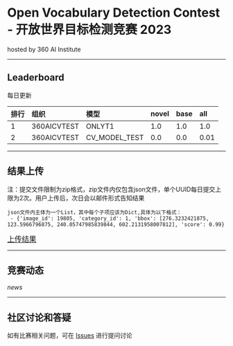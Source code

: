 
# Open Vocabulary Detection Contest - 开放世界目标检测竞赛 2023
hosted by 360 AI Institute


---
## Leaderboard
每日更新

| 排行 | 组织 | 模型 | novel | base | all |
| :----- | :----- | :----- | :----- | :----- | :----- |
|  1 | 360AICVTEST | ONLYT1 | 1.0 | 1.0 | 1.0 |   
|  2 | 360AICVTEST | CV_MODEL_TEST | 0.0 | 0.0 | 0.01 |   

---
## 结果上传
注：提交文件限制为zip格式，zip文件内仅包含json文件，单个UUID每日提交上限为2次。用户上传后，次日会以邮件形式告知结果

    json文件内主体为一个List，其中每个子项应该为Dict,具体为以下格式：
     - {'image_id': 19805, 'category_id': 1, 'bbox': [276.3232421875, 123.5966796875, 240.05747985839844, 602.2131958007812], 'score': 0.99}
        
   <big>[上传结果](http://47.94.81.96/file/upload3/)</big>
<!-- *提交的数据格式说明及校验脚本*(*.json) -->


---
## 竞赛动态
*news*

---
## 社区讨论和答疑
如有比赛相关问题，可在 [Issues](https://github.com/360CVGroup/OVD_Contest/issues) 进行提问讨论
